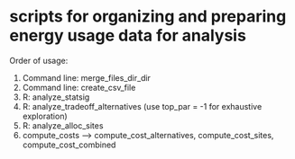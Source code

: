 # scripts for organizing and preparing energy usage data for analysis

Order of usage:

1. Command line: merge_files_dir_dir
2. Command line: create_csv_file
3. R: analyze_statsig
4. R: analyze_tradeoff_alternatives (use top_par = -1 for exhaustive exploration)
5. R: analyze_alloc_sites
6. compute_costs --> compute_cost_alternatives, compute_cost_sites, compute_cost_combined
